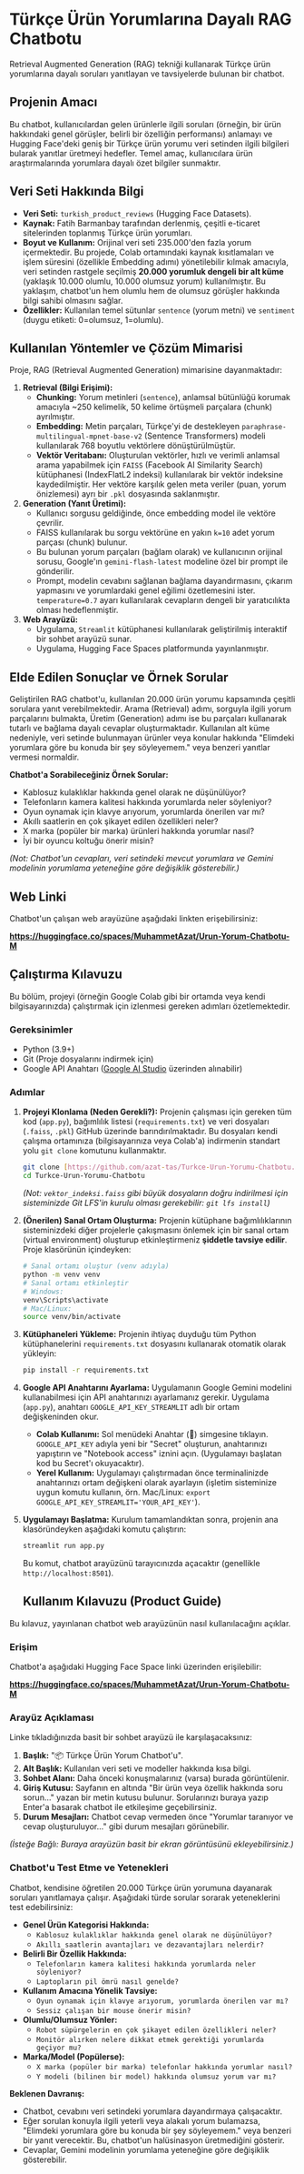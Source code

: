 # Türkçe Ürün Yorumlarına Dayalı RAG Chatbotu

Retrieval Augmented Generation (RAG) tekniği kullanarak Türkçe ürün yorumlarına dayalı soruları yanıtlayan ve tavsiyelerde bulunan bir chatbot.

## Projenin Amacı

Bu chatbot, kullanıcılardan gelen ürünlerle ilgili soruları (örneğin, bir ürün hakkındaki genel görüşler, belirli bir özelliğin performansı) anlamayı ve Hugging Face'deki geniş bir Türkçe ürün yorumu veri setinden ilgili bilgileri bularak yanıtlar üretmeyi hedefler. Temel amaç, kullanıcılara ürün araştırmalarında yorumlara dayalı özet bilgiler sunmaktır.

## Veri Seti Hakkında Bilgi

* **Veri Seti:** `turkish_product_reviews` (Hugging Face Datasets).
* **Kaynak:** Fatih Barmanbay tarafından derlenmiş, çeşitli e-ticaret sitelerinden toplanmış Türkçe ürün yorumları.
* **Boyut ve Kullanım:** Orijinal veri seti 235.000'den fazla yorum içermektedir. Bu projede, Colab ortamındaki kaynak kısıtlamaları ve işlem süresini (özellikle Embedding adımı) yönetilebilir kılmak amacıyla, veri setinden rastgele seçilmiş **20.000 yorumluk dengeli bir alt küme** (yaklaşık 10.000 olumlu, 10.000 olumsuz yorum) kullanılmıştır. Bu yaklaşım, chatbot'un hem olumlu hem de olumsuz görüşler hakkında bilgi sahibi olmasını sağlar.
* **Özellikler:** Kullanılan temel sütunlar `sentence` (yorum metni) ve `sentiment` (duygu etiketi: 0=olumsuz, 1=olumlu).

## Kullanılan Yöntemler ve Çözüm Mimarisi

Proje, RAG (Retrieval Augmented Generation) mimarisine dayanmaktadır:

1.  **Retrieval (Bilgi Erişimi):**
    * **Chunking:** Yorum metinleri (`sentence`), anlamsal bütünlüğü korumak amacıyla ~250 kelimelik, 50 kelime örtüşmeli parçalara (chunk) ayrılmıştır.
    * **Embedding:** Metin parçaları, Türkçe'yi de destekleyen `paraphrase-multilingual-mpnet-base-v2` (Sentence Transformers) modeli kullanılarak 768 boyutlu vektörlere dönüştürülmüştür.
    * **Vektör Veritabanı:** Oluşturulan vektörler, hızlı ve verimli anlamsal arama yapabilmek için `FAISS` (Facebook AI Similarity Search) kütüphanesi (IndexFlatL2 indeksi) kullanılarak bir vektör indeksine kaydedilmiştir. Her vektöre karşılık gelen meta veriler (puan, yorum önizlemesi) ayrı bir `.pkl` dosyasında saklanmıştır.
2.  **Generation (Yanıt Üretimi):**
    * Kullanıcı sorgusu geldiğinde, önce embedding model ile vektöre çevrilir.
    * FAISS kullanılarak bu sorgu vektörüne en yakın `k=10` adet yorum parçası (chunk) bulunur.
    * Bu bulunan yorum parçaları (bağlam olarak) ve kullanıcının orijinal sorusu, Google'ın `gemini-flash-latest` modeline özel bir prompt ile gönderilir.
    * Prompt, modelin cevabını sağlanan bağlama dayandırmasını, çıkarım yapmasını ve yorumlardaki genel eğilimi özetlemesini ister. `temperature=0.7` ayarı kullanılarak cevapların dengeli bir yaratıcılıkta olması hedeflenmiştir.
3.  **Web Arayüzü:**
    * Uygulama, `Streamlit` kütüphanesi kullanılarak geliştirilmiş interaktif bir sohbet arayüzü sunar.
    * Uygulama, Hugging Face Spaces platformunda yayınlanmıştır.

## Elde Edilen Sonuçlar ve Örnek Sorular

Geliştirilen RAG chatbot'u, kullanılan 20.000 ürün yorumu kapsamında çeşitli sorulara yanıt verebilmektedir. Arama (Retrieval) adımı, sorguyla ilgili yorum parçalarını bulmakta, Üretim (Generation) adımı ise bu parçaları kullanarak tutarlı ve bağlama dayalı cevaplar oluşturmaktadır. Kullanılan alt küme nedeniyle, veri setinde bulunmayan ürünler veya konular hakkında "Elimdeki yorumlara göre bu konuda bir şey söyleyemem." veya benzeri yanıtlar vermesi normaldir.

**Chatbot'a Sorabileceğiniz Örnek Sorular:**

* Kablosuz kulaklıklar hakkında genel olarak ne düşünülüyor?
* Telefonların kamera kalitesi hakkında yorumlarda neler söyleniyor?
* Oyun oynamak için klavye arıyorum, yorumlarda önerilen var mı?
* Akıllı saatlerin en çok şikayet edilen özellikleri neler?
* X marka (popüler bir marka) ürünleri hakkında yorumlar nasıl?
* İyi bir oyuncu koltuğu önerir misin?

*(Not: Chatbot'un cevapları, veri setindeki mevcut yorumlara ve Gemini modelinin yorumlama yeteneğine göre değişiklik gösterebilir.)*

## Web Linki

Chatbot'un çalışan web arayüzüne aşağıdaki linkten erişebilirsiniz:

**https://huggingface.co/spaces/MuhammetAzat/Urun-Yorum-Chatbotu-M**


## Çalıştırma Kılavuzu

Bu bölüm, projeyi (örneğin Google Colab gibi bir ortamda veya kendi bilgisayarınızda) çalıştırmak için izlenmesi gereken adımları özetlemektedir.

### Gereksinimler

* Python (3.9+)
* Git (Proje dosyalarını indirmek için)
* Google API Anahtarı ([Google AI Studio](https://ai.google.dev/) üzerinden alınabilir)

### Adımlar

1.  **Projeyi Klonlama (Neden Gerekli?):**
    Projenin çalışması için gereken tüm kod (`app.py`), bağımlılık listesi (`requirements.txt`) ve veri dosyaları (`.faiss`, `.pkl`) GitHub üzerinde barındırılmaktadır. Bu dosyaları kendi çalışma ortamınıza (bilgisayarınıza veya Colab'a) indirmenin standart yolu `git clone` komutunu kullanmaktır.
    ```bash
    git clone [https://github.com/azat-tas/Turkce-Urun-Yorumu-Chatbotu.git](https://github.com/azat-tas/Turkce-Urun-Yorumu-Chatbotu.git)
    cd Turkce-Urun-Yorumu-Chatbotu 
    ```
    *(Not: `vektor_indeksi.faiss` gibi büyük dosyaların doğru indirilmesi için sisteminizde Git LFS'in kurulu olması gerekebilir: `git lfs install`)*

2.  **(Önerilen) Sanal Ortam Oluşturma:**
    Projenin kütüphane bağımlılıklarının sisteminizdeki diğer projelerle çakışmasını önlemek için bir sanal ortam (virtual environment) oluşturup etkinleştirmeniz **şiddetle tavsiye edilir**. Proje klasörünün içindeyken:
    ```bash
    # Sanal ortamı oluştur (venv adıyla)
    python -m venv venv 
    # Sanal ortamı etkinleştir
    # Windows:
    venv\Scripts\activate
    # Mac/Linux:
    source venv/bin/activate
    ```

3.  **Kütüphaneleri Yükleme:**
    Projenin ihtiyaç duyduğu tüm Python kütüphanelerini `requirements.txt` dosyasını  kullanarak otomatik olarak yükleyin:
    ```bash
    pip install -r requirements.txt 
    ```

4.  **Google API Anahtarını Ayarlama:**
    Uygulamanın Google Gemini modelini kullanabilmesi için API anahtarınızı ayarlamanız gerekir. Uygulama (`app.py`), anahtarı `GOOGLE_API_KEY_STREAMLIT` adlı bir ortam değişkeninden okur.
    * **Colab Kullanımı:** Sol menüdeki Anahtar (🔑) simgesine tıklayın. `GOOGLE_API_KEY` adıyla yeni bir "Secret" oluşturun, anahtarınızı yapıştırın ve "Notebook access" iznini açın. (Uygulamayı başlatan kod bu Secret'ı okuyacaktır).
    * **Yerel Kullanım:** Uygulamayı çalıştırmadan önce terminalinizde anahtarınızı ortam değişkeni olarak ayarlayın (işletim sisteminize uygun komutu kullanın, örn. Mac/Linux: `export GOOGLE_API_KEY_STREAMLIT='YOUR_API_KEY'`).

5.  **Uygulamayı Başlatma:**
    Kurulum tamamlandıktan sonra, projenin ana klasöründeyken aşağıdaki komutu  çalıştırın:
    ```bash
    streamlit run app.py 
    ```
    Bu komut, chatbot arayüzünü tarayıcınızda açacaktır (genellikle `http://localhost:8501`).




    ## Kullanım Kılavuzu (Product Guide)

Bu kılavuz, yayınlanan chatbot web arayüzünün nasıl kullanılacağını açıklar.

### Erişim

Chatbot'a aşağıdaki Hugging Face Space linki üzerinden erişilebilir:

**https://huggingface.co/spaces/MuhammetAzat/Urun-Yorum-Chatbotu-M**


### Arayüz Açıklaması

Linke tıkladığınızda basit bir sohbet arayüzü ile karşılaşacaksınız:

1.  **Başlık:** "📦 Türkçe Ürün Yorum Chatbot'u".
2.  **Alt Başlık:** Kullanılan veri seti ve modeller hakkında kısa bilgi.
3.  **Sohbet Alanı:** Daha önceki konuşmalarınız (varsa) burada görüntülenir.
4.  **Giriş Kutusu:** Sayfanın en altında "Bir ürün veya özellik hakkında soru sorun..." yazan bir metin kutusu bulunur. Sorularınızı buraya yazıp Enter'a basarak chatbot ile etkileşime geçebilirsiniz.
5.  **Durum Mesajları:** Chatbot cevap vermeden önce "Yorumlar taranıyor ve cevap oluşturuluyor..." gibi durum mesajları görünebilir.

*(İsteğe Bağlı: Buraya arayüzün basit bir ekran görüntüsünü ekleyebilirsiniz.)*

### Chatbot'u Test Etme ve Yetenekleri

Chatbot, kendisine öğretilen 20.000 Türkçe ürün yorumuna dayanarak soruları yanıtlamaya çalışır. Aşağıdaki türde sorular sorarak yeteneklerini test edebilirsiniz:

* **Genel Ürün Kategorisi Hakkında:**
    * `Kablosuz kulaklıklar hakkında genel olarak ne düşünülüyor?`
    * `Akıllı saatlerin avantajları ve dezavantajları nelerdir?`
* **Belirli Bir Özellik Hakkında:**
    * `Telefonların kamera kalitesi hakkında yorumlarda neler söyleniyor?`
    * `Laptopların pil ömrü nasıl genelde?`
* **Kullanım Amacına Yönelik Tavsiye:**
    * `Oyun oynamak için klavye arıyorum, yorumlarda önerilen var mı?`
    * `Sessiz çalışan bir mouse önerir misin?`
* **Olumlu/Olumsuz Yönler:**
    * `Robot süpürgelerin en çok şikayet edilen özellikleri neler?`
    * `Monitör alırken nelere dikkat etmek gerektiği yorumlarda geçiyor mu?`
* **Marka/Model (Popülerse):**
    * `X marka (popüler bir marka) telefonlar hakkında yorumlar nasıl?`
    * `Y modeli (bilinen bir model) hakkında olumsuz yorum var mı?`

**Beklenen Davranış:**

* Chatbot, cevabını veri setindeki yorumlara dayandırmaya çalışacaktır.
* Eğer sorulan konuyla ilgili yeterli veya alakalı yorum bulamazsa, "Elimdeki yorumlara göre bu konuda bir şey söyleyemem." veya benzeri bir yanıt verecektir. Bu, chatbot'un halüsinasyon üretmediğini gösterir.
* Cevaplar, Gemini modelinin yorumlama yeteneğine göre değişiklik gösterebilir.
